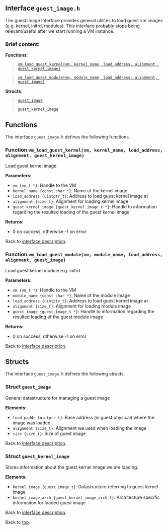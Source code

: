 <!--
     Copyright 2020, Data61, CSIRO (ABN 41 687 119 230)

     SPDX-License-Identifier: CC-BY-SA-4.0
-->

## Interface `guest_image.h`

The guest image interface provides general utilites to load guest vm images (e.g. kernel, initrd, modules).
This interface probably stops being relevant/useful after we start running a VM instance.

### Brief content:

**Functions**:

> [`vm_load_guest_kernel(vm, kernel_name, load_address, alignment, guest_kernel_image)`](#function-vm_load_guest_kernelvm-kernel_name-load_address-alignment-guest_kernel_image)

> [`vm_load_guest_module(vm, module_name, load_address, alignment, guest_image)`](#function-vm_load_guest_modulevm-module_name-load_address-alignment-guest_image)



**Structs**:

> [`guest_image`](#struct-guest_image)

> [`guest_kernel_image`](#struct-guest_kernel_image)


## Functions

The interface `guest_image.h` defines the following functions.

### Function `vm_load_guest_kernel(vm, kernel_name, load_address, alignment, guest_kernel_image)`

Load guest kernel image

**Parameters:**

- `vm {vm_t *}`: Handle to the VM
- `kernel_name {const char *}`: Name of the kernel image
- `load_address {uintptr_t}`: Address to load guest kernel image at
- `alignment {size_t}`: Alignment for loading kernel image
- `guest_kernel_image {guest_kernel_image_t *}`: Handle to information regarding the resulted loading of the guest kernel image

**Returns:**

- 0 on success, otherwise -1 on error

Back to [interface description](#module-guest_imageh).

### Function `vm_load_guest_module(vm, module_name, load_address, alignment, guest_image)`

Load guest kernel module e.g. initrd

**Parameters:**

- `vm {vm_t *}`: Handle to the VM
- `module_name {const char *}`: Name of the module image
- `load_address {uintptr_t}`: Address to load guest kernel image at
- `alignment {size_t}`: Alignment for loading module image
- `guest_image {guest_image_t *}`: Handle to information regarding the resulted loading of the guest module image

**Returns:**

- 0 on success, otherwise -1 on error

Back to [interface description](#module-guest_imageh).


## Structs

The interface `guest_image.h` defines the following structs.

### Struct `guest_image`

General datastructure for managing a guest image

**Elements:**

- `load_paddr {uintptr_t}`: Base address (in guest physical) where the image was loaded
- `alignment {size_t}`: Alignment we used when loading the image
- `size {size_t}`: Size of guest image

Back to [interface description](#module-guest_imageh).

### Struct `guest_kernel_image`

Stores information about the guest kernel image we are loading.

**Elements:**

- `kernel_image {guest_image_t}`: Datastructure referring to guest kernel image
- `kernel_image_arch {guest_kernel_image_arch_t}`: Architecture specific information for loaded guest image

Back to [interface description](#module-guest_imageh).


Back to [top](#).

